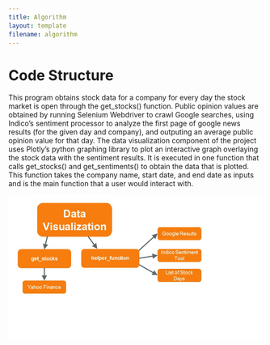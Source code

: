 ```yaml
---
title: Algorithm
layout: template
filename: algorithm
---
```


# Code Structure
This program obtains stock data for a company for every day the stock market is open through the get_stocks() function. Public opinion values are obtained by running Selenium Webdriver to crawl Google searches, using Indico’s sentiment processor to analyze the first page of google news results (for the given day and company), and outputing an average public opinion value for that day. The data visualization component of the project uses Plotly’s python graphing library to plot an interactive graph overlaying the stock data with the sentiment results. It is executed in one function that calls get_stocks() and get_sentiments() to obtain the data that is plotted. This function takes the company name, start date, and end date as inputs and is the main function that a user would interact with. 

![Program Structure](https://github.com/kuannie1/DataAnalysis/blob/gh-pages/images/CodeStructure.jpg)